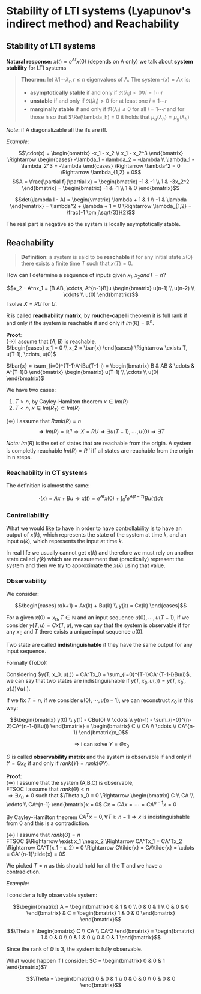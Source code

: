 # Stability of LTI systems (Lyapunov's indirect method) and Reachability

## Stability of LTI systems

**Natural response:** $x(t) = e^{At}x(0)$ (depends on A only) we talk about **system stability** for LTI systems

> **Theorem**: let $\lambda1 \cdots \lambda_r, r \leq n$ eigenvalues of A. The system $\cdot(x) = Ax$ is:
>
> - **asymptotically stable** if and only if $\Re(\lambda_i) < 0 \forall i = 1 \cdots r$
> - **unstable** if and only if $\Re(\lambda_i) > 0$ for at least one $i = 1 \cdots r$
> - **marginally stable** if and only if $\Re(\lambda_i) \leq 0$ for all $i = 1 \cdots r$ and for those h so that $\Re(\lambda_h) = 0 it holds that $\mu_a(\lambda_h) = \mu_g(\lambda_h)$

*Note*: if A diagonalizable all the ifs are iff.

*Example:*

$$\cdot(x) = \begin{bmatrix} -x_1 - x_2 \\ x_1 - x_2^3 \end{bmatrix} \Rightarrow \begin{cases} -\lambda_1 - \lambda_2 = -\lambda \\ \lambda_1 - \lambda_2^3 = -\lambda \end{cases} \Rightarrow \lambda^2 = 0 \Rightarrow \lambda_{1,2} = 0$$
$$A = \frac{\partial f}{\partial x} = \begin{bmatrix} -1 & -1 \\ 1 & -3x_2^2 \end{bmatrix} = \begin{bmatrix} -1 & -1 \\ 1 & 0 \end{bmatrix}$$

$$det(\lambda I - A) = \begin{vmatrix} \lambda + 1 & 1 \\ -1 & \lambda \end{vmatrix} = \lambda^2 + \lambda + 1 = 0 \Rightarrow \lambda_{1,2} = \frac{-1 \pm j\sqrt{3}}{2}$$

The real part is negative so the system is locally asymptotically stable.

## Reachability

> **Definition**: a system is said to be **reachable** if for any initial state $x(0)$ there exists a finite time $T$ such that $x(T) = 0$.

How can I determine a sequence of inputs given $x_1, x_2 and T=n$?

$$x_2 - A^nx_1 = [B AB, \cdots, A^{n-1}B]u \begin{bmatrix} u(n-1) \\ u(n-2) \\ \cdots \\ u(0) \end{bmatrix}$$
I solve $X = RU$ for $U$.

R is called **reachability matrix**, by **rouche-capelli** theorem it is full rank if and only if the system is reachable if and only if $Im(R) = \mathbb{R}^n$.

**Proof**:  
$(\Rightarrow)$I assume that $(A,B)$ is reachable,  
$\begin{cases} x_1 = 0 \\ x_2 = \bar{x} \end{cases} \Rightarrow \exists T, u(T-1), \cdots, u(0)$

$\bar{x} = \sum_{i=0}^{T-1}A^iBu(T-1-i) = \begin{bmatrix} B & AB & \cdots & A^{T-1}B \end{bmatrix} \begin{bmatrix} u(T-1) \\ \cdots \\ u(0) \end{bmatrix}$

We have two cases:

1. $T > n$, by Cayley-Hamilton theorem $x \in Im(R)$
2. $T < n$, $x \in Im(R_T) \subset Im(R)$

$(\Leftarrow)$ I assume that $Rank(R) = n$  
$$ \Rightarrow Im(R) = \mathbb{R}^n \Rightarrow X = RU \Rightarrow \exists u(T-1), \cdots, u(0) \Rightarrow \exists T$$

*Note:* $Im(R)$ is the set of states that are reachable from the origin. A system is completly reachable $Im(R) = R^n$ iff all states are reachable from the origin in n steps.

### Reachability in CT systems

The definition is almost the same:

$$\cdot(x) = Ax + Bu \Rightarrow x(t) = e^{At}x(0) + \int_0^t e^{A(t-\tau)}Bu(\tau)d\tau$$

### Controllability

What we would like to have in order to have controllability is to have an output of $x(k)$, which represents the state of the system at time $k$, and an input $u(k)$, which represents the input at time $k$.

In real life we usually cannot get $x(k)$ and therefore we must rely on another state called $y(k)$ which are measurement that (practically) represent the system and then we try to approximate the $x(k)$ using that value.

### Observability

We consider:

$$\begin{cases} x(k+1) = Ax(k) + Bu(k) \\ y(k) = Cx(k) \end{cases}$$

For a given $x(0) = x_0, T \in \mathbb{N}$ and an input sequence $u(0), \cdots, u(T-1)$, if we consider $y(T, u) = Cx(T, u)$, we can say that the system is observable if for any $x_0$ and $T$ there exists a unique input sequence $u(0)$.

Two state are called **indistinguishable** if they have the same output for any input sequence.

Formally (ToDo):

Considering $y(T, x_0, u(.)) = CA^Tx_0 + \sum_{i=0}^{T-1}CA^{T-1-i}Bu(i)$, we can say that two states are indistinguishable if $y(T, x_0, u(.)) = y(T, x_0', u(.)) \forall u(.)$.

If we fix $T = n$, if we consider $u(0), \cdots, u(n-1)$, we can reconstruct $x_0$ in this way:

$$\begin{bmatrix} y(0) \\ y(1) - CBu(0) \\ \cdots \\ y(n-1) - \sum_{i=0}^{n-2}CA^{n-1-i}Bu(i) \end{bmatrix} = \begin{bmatrix} C \\ CA \\ \cdots \\ CA^{n-1} \end{bmatrix}x_0$$

$$ \Rightarrow \text{i can solve } Y = \Theta x_0$$

$\Theta$ is called **observability matrix** and the system is observable if and only if $Y = \Theta x_0$ if and only if $rank(Y) = rank(\Theta Y)$.

**Proof**:  
$(\Rightarrow)$ I assume that the system (A,B,C) is observable,  
FTSOC I assume that $rank(\Theta) < n$  
$\Rightarrow \exists x_0 \neq 0$ such that $\Theta x_0 = 0 \Rightarrow \begin{bmatrix} C \\ CA \\ \cdots \\ CA^{n-1} \end{bmatrix}x = 0$
$Cx = CAx = \cdots = CA^{n-1}x = 0$

By Cayley-Hamilton theorem $CA^Tx = 0, \forall T \geq n-1 \Rightarrow x \text{ is indistinguishable from } 0$ and this is a contradiction.

$(\Leftarrow)$ I assume that $rank(\Theta) = n$  
FTSOC $\Rightarrow \exist x_1 \neq x_2 \Rightarrow CA^Tx_1 = CA^Tx_2 \Rightarrow CA^T(x_1 - x_2) = 0 \Rightarrow C\tilde{x} = CA\tilde{x} = \cdots = CA^{n-1}\tilde{x} = 0$

We picked $T = n$ as this should hold for all the T and we have a contradiction.

*Example:*

I consider a fully observable system:

$$\begin{bmatrix} A = \begin{bmatrix} 0 & 1 & 0 \\ 0 & 0 & 1 \\ 0 & 0 & 0 \end{bmatrix} & C = \begin{bmatrix} 1 & 0 & 0 \end{bmatrix} \end{bmatrix}$$

$$\Theta = \begin{bmatrix} C \\ CA \\ CA^2 \end{bmatrix} = \begin{bmatrix} 1 & 0 & 0 \\ 0 & 1 & 0 \\ 0 & 0 & 1 \end{bmatrix}$$

Since the rank of $\Theta$ is 3, the system is fully observable.

What would happen if I consider: $C = \begin{bmatrix} 0 & 0 & 1 \end{bmatrix}$?

$$\Theta = \begin{bmatrix} 0 & 0 & 1 \\ 0 & 0 & 0 \\ 0 & 0 & 0 \end{bmatrix}$$
